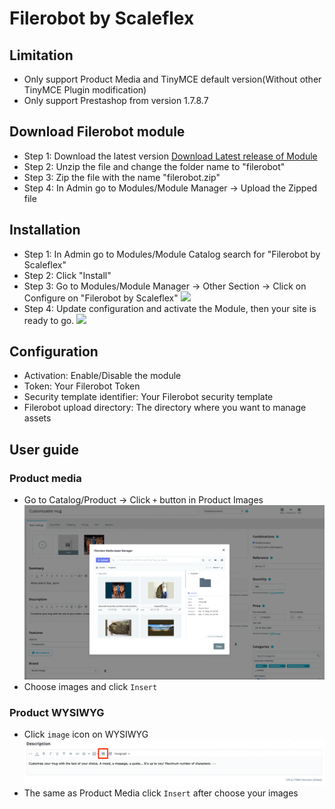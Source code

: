 # Filerobot by Scaleflex

## Limitation

- Only support Product Media and TinyMCE default version(Without other TinyMCE Plugin modification)
- Only support Prestashop from version 1.7.8.7

## Download Filerobot module

- Step 1: Download the latest version [Download Latest release of Module](https://github.com/scaleflex/prestashop-filerobot-plugin/releases)
- Step 2: Unzip the file and change the folder name to "filerobot"
- Step 3: Zip the file with the name "filerobot.zip"
- Step 4: In Admin go to Modules/Module Manager -> Upload the Zipped file

## Installation

- Step 1: In Admin go to Modules/Module Catalog search for "Filerobot by Scaleflex"
- Step 2: Click "Install"
- Step 3: Go to Modules/Module Manager -> Other Section -> Click on Configure on "Filerobot by Scaleflex"
  ![](docs/img.png)
- Step 4: Update configuration and activate the Module, then your site is ready to go.
  ![](docs/setting.png)

## Configuration

- Activation: Enable/Disable the module
- Token: Your Filerobot Token
- Security template identifier: Your Filerobot security template
- Filerobot upload directory: The directory where you want to manage assets

## User guide

### Product media
- Go to Catalog/Product -> Click ```+``` button in Product Images
![img.png](doc/fmaw.png)
- Choose images and click ```Insert```

### Product WYSIWYG
- Click ```image``` icon on WYSIWYG
![img.png](doc/tiny.png)
- The same as Product Media click ```Insert``` after choose your images
